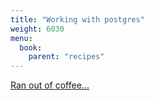 ```yaml
---
title: "Working with postgres"
weight: 6030
menu:
  book:
    parent: "recipes"
---
```


[Ran out of coffee...](https://www.buymeacoffee.com/chrislearn)
